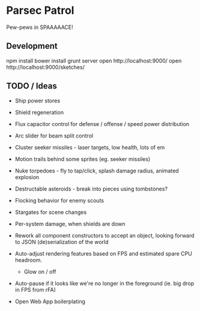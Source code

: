 # Parsec Patrol

Pew-pews in SPAAAAACE!

## Development

npm install
bower install
grunt server
open http://localhost:9000/
open http://localhost:9000/sketches/

## TODO / Ideas

* Ship power stores

* Shield regeneration

* Flux capacitor control for defense / offense / speed power distribution

* Arc slider for beam split control

* Cluster seeker missiles - laser targets, low health, lots of em

* Motion trails behind some sprites (eg. seeker missiles)

* Nuke torpedoes - fly to tap/click, splash damage radius, animated explosion

* Destructable asteroids - break into pieces using tombstones?

* Flocking behavior for enemy scouts

* Stargates for scene changes

* Per-system damage, when shields are down

* Rework all component constructors to accept an object, looking forward to
  JSON (de)serialization of the world

* Auto-adjust rendering features based on FPS and estimated spare CPU headroom.
    * Glow on / off

* Auto-pause if it looks like we're no longer in the foreground (ie. big drop
  in FPS from rFA)

* Open Web App boilerplating

